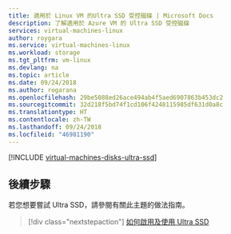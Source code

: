 ```yaml
---
title: 適用於 Linux VM 的Ultra SSD 受控磁碟 | Microsoft Docs
description: 了解適用於 Azure VM 的 Ultra SSD 受控磁碟
services: virtual-machines-linux
author: roygara
ms.service: virtual-machines-linux
ms.workload: storage
ms.tgt_pltfrm: vm-linux
ms.devlang: na
ms.topic: article
ms.date: 09/24/2018
ms.author: rogarana
ms.openlocfilehash: 29be5088ed26ace494ab4f5aed6907863b453dc2
ms.sourcegitcommit: 32d218f5bd74f1cd106f4248115985df631d0a8c
ms.translationtype: HT
ms.contentlocale: zh-TW
ms.lasthandoff: 09/24/2018
ms.locfileid: "46981190"
---
```

[!INCLUDE [virtual-machines-disks-ultra-ssd](../../../includes/virtual-machines-disks-ultra-ssd.md)]

## <a name="next-steps"></a>後續步驟

若您想要嘗試 Ultra SSD，請參閱有關此主題的做法指南。

> [!div class="nextstepaction"]
> [如何啟用及使用 Ultra SSD](disks-enable-ultra-ssd.md)